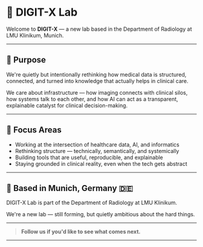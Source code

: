 # 🧠 DIGIT-X Lab

Welcome to **DIGIT-X** — a new lab based in the Department of Radiology at LMU Klinikum, Munich.

---

## 🚀 Purpose

We're quietly but intentionally rethinking how medical data is structured, connected, and turned into knowledge that actually helps in clinical care.

We care about infrastructure — how imaging connects with clinical silos, how systems talk to each other, and how AI can act as a transparent, explainable catalyst for clinical decision-making.

---

## 🎯 Focus Areas

- Working at the intersection of healthcare data, AI, and informatics
- Rethinking structure — technically, semantically, and systemically
- Building tools that are useful, reproducible, and explainable
- Staying grounded in clinical reality, even when the tech gets abstract

---

## 📍 Based in Munich, Germany 🇩🇪

DIGIT-X Lab is part of the Department of Radiology at LMU Klinikum.

We're a new lab — still forming, but quietly ambitious about the hard things.

---

> **Follow us if you'd like to see what comes next.**

---
